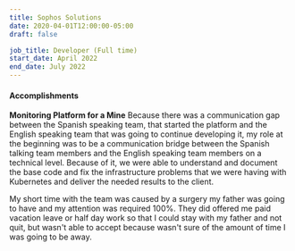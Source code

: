 ```yaml
---
title: Sophos Solutions
date: 2020-04-01T12:00:00-05:00
draft: false

job_title: Developer (Full time)
start_date: April 2022
end_date: July 2022
---
```


#### Accomplishments

**Monitoring Platform for a Mine**
Because there was a communication gap between the Spanish speaking team, that
started the platform and the English speaking team that was going to continue
developing it, my role at the beginning was to be a communication bridge
between the Spanish talking team members and the English speaking team members
on a technical level. Because of it, we were able to understand and document
the base code and fix the infrastructure problems that we were having with
Kubernetes and deliver the needed results to the client.

My short time with the team was caused by a surgery my father was going to have
and my attention was required 100%. They did offered me paid vacation leave or
half day work so that I could stay with my father and not quit, but wasn't able
to accept because wasn't sure of the amount of time I was going to be away.
